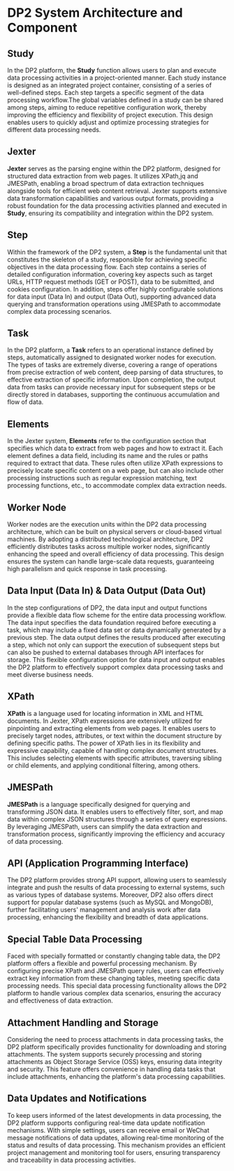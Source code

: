 # DP2 System Architecture and Component
## Study

In the DP2 platform, the **Study** function allows users to plan and execute data processing activities in a project-oriented manner. Each study instance is designed as an integrated project container, consisting of a series of well-defined steps. Each step targets a specific segment of the data processing workflow.The global variables defined in a study can be shared among steps, aiming to reduce repetitive configuration work, thereby improving the efficiency and flexibility of project execution. This design enables users to quickly adjust and optimize processing strategies for different data processing needs.
## Jexter

**Jexter** serves as the parsing engine within the DP2 platform, designed for structured data extraction from web pages. It utilizes XPath,jq and JMESPath, enabling a broad spectrum of data extraction techniques alongside tools for efficient web content retrieval. Jexter supports extensive data transformation capabilities and various output formats, providing a robust foundation for the data processing activities planned and executed in **Study**, ensuring its compatibility and integration within the DP2 system.


## Step

Within the framework of the DP2 system, a **Step** is the fundamental unit that constitutes the skeleton of a study, responsible for achieving specific objectives in the data processing flow. Each step contains a series of detailed configuration information, covering key aspects such as target URLs, HTTP request methods (GET or POST), data to be submitted, and cookies configuration. In addition, steps offer highly configurable solutions for data input (Data In) and output (Data Out), supporting advanced data querying and transformation operations using JMESPath to accommodate complex data processing scenarios.

## Task

In the DP2 platform, a **Task** refers to an operational instance defined by steps, automatically assigned to designated worker nodes for execution. The types of tasks are extremely diverse, covering a range of operations from precise extraction of web content, deep parsing of data structures, to effective extraction of specific information. Upon completion, the output data from tasks can provide necessary input for subsequent steps or be directly stored in databases, supporting the continuous accumulation and flow of data.

## Elements

In the Jexter system, **Elements** refer to the configuration section that specifies which data to extract from web pages and how to extract it. Each element defines a data field, including its name and the rules or paths required to extract that data. These rules often utilize XPath expressions to precisely locate specific content on a web page, but can also include other processing instructions such as regular expression matching, text processing functions, etc., to accommodate complex data extraction needs.

## Worker Node

Worker nodes are the execution units within the DP2 data processing architecture, which can be built on physical servers or cloud-based virtual machines. By adopting a distributed technological architecture, DP2 efficiently distributes tasks across multiple worker nodes, significantly enhancing the speed and overall efficiency of data processing. This design ensures the system can handle large-scale data requests, guaranteeing high parallelism and quick response in task processing.

## Data Input (Data In) & Data Output (Data Out)

In the step configurations of DP2, the data input and output functions provide a flexible data flow scheme for the entire data processing workflow. The data input specifies the data foundation required before executing a task, which may include a fixed data set or data dynamically generated by a previous step. The data output defines the results produced after executing a step, which not only can support the execution of subsequent steps but can also be pushed to external databases through API interfaces for storage. This flexible configuration option for data input and output enables the DP2 platform to effectively support complex data processing tasks and meet diverse business needs.


## XPath

**XPath** is a language used for locating information in XML and HTML documents. In Jexter, XPath expressions are extensively utilized for pinpointing and extracting elements from web pages. It enables users to precisely target nodes, attributes, or text within the document structure by defining specific paths. The power of XPath lies in its flexibility and expressive capability, capable of handling complex document structures. This includes selecting elements with specific attributes, traversing sibling or child elements, and applying conditional filtering, among others.

## JMESPath

**JMESPath** is a language specifically designed for querying and transforming JSON data. It enables users to effectively filter, sort, and map data within complex JSON structures through a series of query expressions. By leveraging JMESPath, users can simplify the data extraction and transformation process, significantly improving the efficiency and accuracy of data processing.

## API (Application Programming Interface)

The DP2 platform provides strong API support, allowing users to seamlessly integrate and push the results of data processing to external systems, such as various types of database systems. Moreover, DP2 also offers direct support for popular database systems (such as MySQL and MongoDB), further facilitating users' management and analysis work after data processing, enhancing the flexibility and breadth of data applications.



## Special Table Data Processing

Faced with specially formatted or constantly changing table data, the DP2 platform offers a flexible and powerful processing mechanism. By configuring precise XPath and JMESPath query rules, users can effectively extract key information from these changing tables, meeting specific data processing needs. This special data processing functionality allows the DP2 platform to handle various complex data scenarios, ensuring the accuracy and effectiveness of data extraction.

## Attachment Handling and Storage

Considering the need to process attachments in data processing tasks, the DP2 platform specifically provides functionality for downloading and storing attachments. The system supports securely processing and storing attachments as Object Storage Service (OSS) keys, ensuring data integrity and security. This feature offers convenience in handling data tasks that include attachments, enhancing the platform's data processing capabilities.

## Data Updates and Notifications

To keep users informed of the latest developments in data processing, the DP2 platform supports configuring real-time data update notification mechanisms. With simple settings, users can receive email or WeChat message notifications of data updates, allowing real-time monitoring of the status and results of data processing. This mechanism provides an efficient project management and monitoring tool for users, ensuring transparency and traceability in data processing activities.


